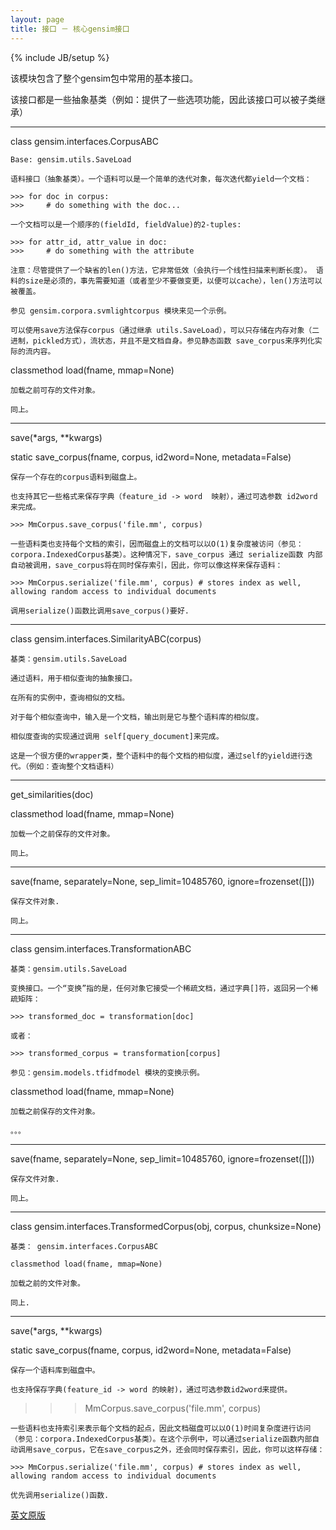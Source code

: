 ```yaml
---
layout: page
title: 接口 － 核心gensim接口 
---
```

{% include JB/setup %}

该模块包含了整个gensim包中常用的基本接口。

该接口都是一些抽象基类（例如：提供了一些选项功能，因此该接口可以被子类继承）

---------------------------------------------------------

class gensim.interfaces.CorpusABC

    Base: gensim.utils.SaveLoad

    语料接口（抽象基类）。一个语料可以是一个简单的迭代对象，每次迭代都yield一个文档：

    >>> for doc in corpus:
    >>>     # do something with the doc...

    一个文档可以是一个顺序的(fieldId, fieldValue)的2-tuples:

    >>> for attr_id, attr_value in doc:
    >>>     # do something with the attribute

    注意：尽管提供了一个缺省的len()方法，它非常低效（会执行一个线性扫描来判断长度）。 语料的size是必须的，事先需要知道（或者至少不要做变更，以便可以cache），len()方法可以被覆盖。

    参见 gensim.corpora.svmlightcorpus 模块来见一个示例。

    可以使用save方法保存corpus（通过继承 utils.SaveLoad），可以只存储在内存对象（二进制，pickled方式），流状态，并且不是文档自身。参见静态函数 save_corpus来序列化实际的流内容。

classmethod load(fname, mmap=None)

    加载之前可存的文件对象。

    同上。

-----------------------------------------------------------------------

save(*args, **kwargs)

static save_corpus(fname, corpus, id2word=None, metadata=False)

    保存一个存在的corpus语料到磁盘上。

    也支持其它一些格式来保存字典（feature_id -> word  映射），通过可选参数 id2word 来完成。

    >>> MmCorpus.save_corpus('file.mm', corpus)

    一些语料类也支持每个文档的索引，因而磁盘上的文档可以以O(1)复杂度被访问（参见：corpora.IndexedCorpus基类）。这种情况下，save_corpus 通过 serialize函数 内部自动被调用，save_corpus将在同时保存索引，因此，你可以像这样来保存语料：

    >>> MmCorpus.serialize('file.mm', corpus) # stores index as well, allowing random access to individual documents

    调用serialize()函数比调用save_corpus()要好.

-------------------------------------------------------------

class gensim.interfaces.SimilarityABC(corpus)

    基类：gensim.utils.SaveLoad

    通过语料，用于相似查询的抽象接口。

    在所有的实例中，查询相似的文档。

    对于每个相似查询中，输入是一个文档，输出则是它与整个语料库的相似度。

    相似度查询的实现通过调用 self[query_document]来完成。

    这是一个很方便的wrapper类，整个语料中的每个文档的相似度，通过self的yield进行迭代。（例如：查询整个文档语料）

-------------------------------------------------------------

get_similarities(doc)

classmethod load(fname, mmap=None)

    加载一个之前保存的文件对象。

    同上。

-------------------------------------------------------------

save(fname, separately=None, sep_limit=10485760, ignore=frozenset([]))

    保存文件对象.

    同上。

-------------------------------------------------------------

class gensim.interfaces.TransformationABC

    基类：gensim.utils.SaveLoad

    变换接口。一个“变换”指的是，任何对象它接受一个稀疏文档，通过字典[]符，返回另一个稀疏矩阵：

    >>> transformed_doc = transformation[doc]

    或者：

    >>> transformed_corpus = transformation[corpus]

    参见：gensim.models.tfidfmodel 模块的变换示例。

classmethod load(fname, mmap=None)

    加载之前保存的文件对象。

    。。。

------------------------------------------------------------

save(fname, separately=None, sep_limit=10485760, ignore=frozenset([]))

    保存文件对象.

    同上。

------------------------------------------------------------

class gensim.interfaces.TransformedCorpus(obj, corpus, chunksize=None)

    基类： gensim.interfaces.CorpusABC

    classmethod load(fname, mmap=None)

    加载之前的文件对象。

    同上.

------------------------------------------------------------

save(*args, **kwargs)

static save_corpus(fname, corpus, id2word=None, metadata=False)

    保存一个语料库到磁盘中。

    也支持保存字典(feature_id -> word 的映射)，通过可选参数id2word来提供。

>>> MmCorpus.save_corpus('file.mm', corpus)


    一些语料也支持索引来表示每个文档的起点，因此文档磁盘可以以O(1)时间复杂度进行访问（参见：corpora.IndexedCorpus基类）。在这个示例中，可以通过serialize函数内部自动调用save_corpus，它在save_corpus之外，还会同时保存索引，因此，你可以这样存储：

    >>> MmCorpus.serialize('file.mm', corpus) # stores index as well, allowing random access to individual documents

    优先调用serialize()函数.


[英文原版](http://radimrehurek.com/gensim/interfaces.html)
